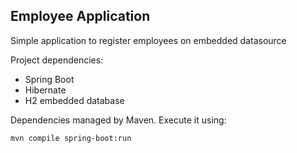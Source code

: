 Employee Application
---

Simple application to register employees on embedded datasource

Project dependencies:
* Spring Boot
* Hibernate
* H2 embedded database

Dependencies managed by Maven. Execute it using:

    mvn compile spring-boot:run

